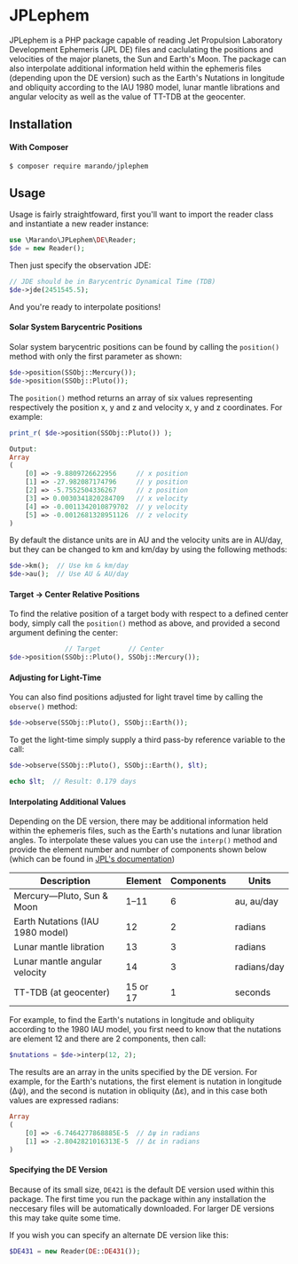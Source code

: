 JPLephem
========
JPLephem is a PHP package capable of reading Jet Propulsion Laboratory Development Ephemeris (JPL DE) files and caclulating the positions and velocities of the major planets, the Sun and Earth's Moon. The package can also interpolate additional information held within the ephemeris files (depending upon the DE version) such as the Earth's Nutations in longitude and obliquity according to the IAU 1980 model, lunar mantle librations and angular velocity as well as the value of TT-TDB at the geocenter.

Installation
------------
#### With Composer

```
$ composer require marando/jplephem
```

Usage
-----
Usage is fairly straightfoward, first you'll want to import the reader class and instantiate a new reader instance:
```php
use \Marando\JPLephem\DE\Reader;
$de = new Reader();
```

Then just specify the observation JDE:
```php
// JDE should be in Barycentric Dynamical Time (TDB)
$de->jde(2451545.5);
```
And you're ready to interpolate positions!  

#### Solar System Barycentric Positions
Solar system barycentric positions can be found by calling the `position()` method with only the first parameter as shown:
```php
$de->position(SSObj::Mercury());
$de->position(SSObj::Pluto());
```
The `position()` method returns an array of six values representing respectively the position x, y and z and velocity x, y and z coordinates. For example: 
```php
print_r( $de->position(SSObj::Pluto()) );

Output:
Array
(
    [0] => -9.8809726622956     // x position
    [1] => -27.982087174796     // y position
    [2] => -5.7552504336267     // z position
    [3] => 0.0030341820284709   // x velocity
    [4] => -0.0011342010879702  // y velocity
    [5] => -0.0012681328951126  // z velocity
)
```
By default the distance units are in AU and the velocity units are in AU/day, but they can be changed to km and km/day by using the following methods:
```php
$de->km();  // Use km & km/day
$de->au();  // Use AU & AU/day
```

#### Target -> Center Relative Positions
To find the relative position of a target body with respect to a defined center body, simply call the `position()` method as above, and provided a second argument defining the center:
```php
              // Target       // Center
$de->position(SSObj::Pluto(), SSObj::Mercury());
```

#### Adjusting for Light-Time
You can also find positions adjusted for light travel time by calling the `observe()` method:
```php
$de->observe(SSObj::Pluto(), SSObj::Earth());
```
To get the light-time simply supply a third pass-by reference variable to the call:
```php
$de->observe(SSObj::Pluto(), SSObj::Earth(), $lt);

echo $lt;  // Result: 0.179 days
```

#### Interpolating Additional Values
Depending on the DE version, there may be additional information held within the ephemeris files, such as the Earth's nutations and lunar libration angles. To interpolate these values you can use the `interp()` method and provide the element number and number of components shown below (which can be found in [JPL's documentation](ftp://ssd.jpl.nasa.gov/pub/eph/planets/ascii/ascii_format.txt))


 Description                      | Element  | Components | Units
----------------------------------|----------|------------|-------------
 Mercury—Pluto, Sun & Moon        | 1–11     | 6          | au, au/day
 Earth Nutations (IAU 1980 model) | 12       | 2          | radians
 Lunar mantle libration           | 13       | 3          | radians
 Lunar mantle angular velocity    | 14       | 3          | radians/day
 TT-TDB (at geocenter)            | 15 or 17 | 1          | seconds

For example, to find the Earth's nutations in longitude and obliquity according to the 1980 IAU model, you first need to know that the nutations are element 12 and there are 2 components, then call:
```php
$nutations = $de->interp(12, 2);
```
The results are an array in the units specified by the DE version. For example, for the Earth's nutations, the first element is nutation in longitude (Δψ), and the second is nutation in obliquity (Δε), and in this case both values are expressed radians:
```php
Array
(
    [0] => -6.7464277868885E-5  // Δψ in radians
    [1] => -2.8042821016313E-5  // Δε in radians
)
```




#### Specifying the DE Version
Because of its small size, `DE421` is the default DE version used within this package. The first time you run the package within any installation the neccesary files will be automatically downloaded. For larger DE versions this may take quite some time.

If you wish you can specify an alternate DE version like this:
```php
$DE431 = new Reader(DE::DE431());
```





